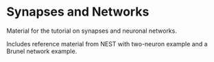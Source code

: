 # Synapses and Networks

Material for the tutorial on synapses and neuronal networks.

Includes reference material from NEST with two-neuron example and a Brunel network example.
